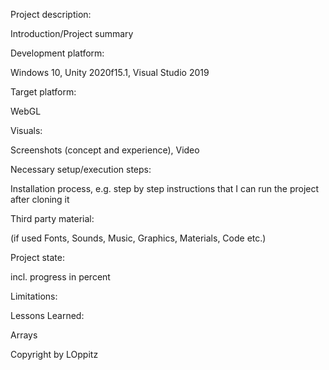 Project description:

Introduction/Project summary

Development platform:

Windows 10, Unity 2020f15.1, Visual Studio 2019

Target platform:

WebGL

Visuals:

Screenshots (concept and experience), Video

Necessary setup/execution steps:

Installation process, e.g. step by step instructions that I can run the project after cloning it

Third party material:

(if used Fonts, Sounds, Music, Graphics, Materials, Code etc.)

Project state:

incl. progress in percent

Limitations:

Lessons Learned:

Arrays

Copyright by LOppitz
